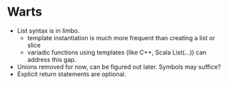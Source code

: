 # Warts

- List syntax is in limbo.
  - template instantiation is much more frequent than creating a list or slice
  - variadic functions using templates (like C++, Scala List(...)) can address this gap.
- Unions removed for now, can be figured out later. Symbols may suffice?
- Explicit return statements are optional.
